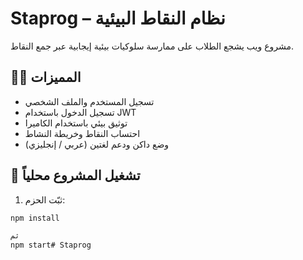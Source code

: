  # Staprog – نظام النقاط البيئية

مشروع ويب يشجع الطلاب على ممارسة سلوكيات بيئية إيجابية عبر جمع النقاط.

## 👨‍💻 المميزات
- تسجيل المستخدم والملف الشخصي
- تسجيل الدخول باستخدام JWT
- توثيق بيئي باستخدام الكاميرا
- احتساب النقاط وخريطة النشاط
- وضع داكن ودعم لغتين (عربي / إنجليزي)

## 🚀 تشغيل المشروع محلياً

1. ثبّت الحزم:
```bash
npm install

ثم 
npm start# Staprog 

